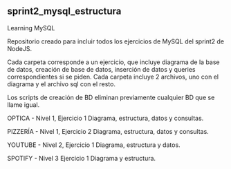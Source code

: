 ## sprint2_mysql_estructura
Learning MySQL

Repositorio creado para incluir todos los ejercicios de MySQL del sprint2 de NodeJS.

Cada carpeta corresponde a un ejercicio, que incluye diagrama de la base de datos, creación de base de datos, inserción de datos y queries correspondientes si se piden.
Cada carpeta incluye 2 archivos, uno con el diagrama y el archivo sql con el resto.

Los scripts de creación de BD eliminan previamente cualquier BD que se llame igual.

OPTICA - Nivel 1, Ejercicio 1
Diagrama, estructura, datos y consultas.

PIZZERÍA - Nivel 1, Ejercicio 2
Diagrama, estructura, datos y consultas.

YOUTUBE -  Nivel 2, Ejercicio 1
Diagrama, estructura y datos.

SPOTIFY - Nivel 3 Ejercicio 1
Diagrama y estructura.
